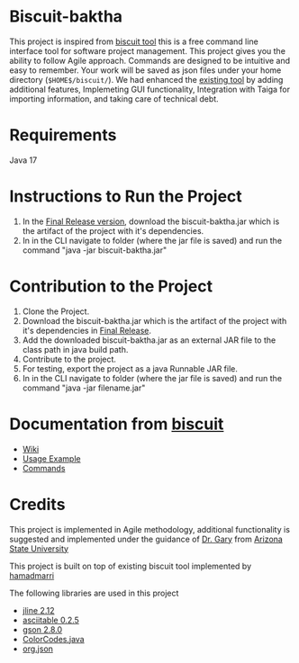 # Biscuit-baktha
This project is inspired from [biscuit tool](https://github.com/hamadmarri/Biscuit) this is a free command line interface tool for software project management. This project gives you the ability to follow Agile approach. Commands are designed to be intuitive and easy to remember. Your work will be saved as json files under your home directory (`$HOME$/biscuit/`). We had enhanced the [existing tool](https://github.com/hamadmarri/Biscuit/wiki/Usage-Example) by adding additional features, Implemeting GUI functionality, Integration with Taiga for importing information, and taking care of technical debt. 

# Requirements
Java 17

# Instructions to Run the Project

1. In the [Final Release version](https://github.com/jenniferSarfo/biscuit-baktha/releases/tag/4.0), download the biscuit-baktha.jar which is the artifact of the project with it's dependencies.
2. In in the CLI navigate to folder (where the jar file is saved) and run the command "java -jar biscuit-baktha.jar"


# Contribution to the Project

1. Clone the Project.
2. Download the biscuit-baktha.jar which is the artifact of the project with it's dependencies in [Final Release](https://github.com/jenniferSarfo/biscuit-baktha/releases/tag/4.0).
3. Add the downloaded biscuit-baktha.jar as an external JAR file to the class path in java build path.
4. Contribute to the project.
5. For testing, export the project as a java Runnable JAR file.
6. In in the CLI navigate to folder (where the jar file is saved) and run the command "java -jar filename.jar"


# Documentation from [biscuit](https://github.com/hamadmarri/Biscuit)
* [Wiki](https://github.com/hamadmarri/Biscuit/wiki)
* [Usage Example](https://github.com/hamadmarri/Biscuit/wiki/Usage-Example)
* [Commands](https://github.com/hamadmarri/Biscuit/wiki/Commands)


# Credits

This project is implemented in Agile methodology, additional functionality is suggested and implemented under the guidance of [Dr. Gary](https://isearch.asu.edu/profile/55544) from [Arizona State University](https://asuonline.asu.edu/?utm_source=google&utm_medium=cpc&utm_term=asu%20website&utm_content=ASU-Gen-EM&utm_campaign=ASU-GG-SN-B-A-ALL-ADL-SUITE-PR-08192021-LOC-MMT-NSP-NSP-ASUOWEBSITE&utm_campaignid=12551712710&utm_adgroupid=119931903752&utm_adid=506958469109&sfcid=7013X000002BbjgQAC&utm_ecd22=12&gclid=CjwKCAiAjoeRBhAJEiwAYY3nDHWTrB2sf2kpFOJyR8Ke3tXjAsOTb-3M0YtkvZUKnKbTcTADFHgkHBoCdUcQAvD_BwE&gclsrc=aw.ds)

This project is built on top of existing biscuit tool implemented by [hamadmarri](https://github.com/hamadmarri)

The following libraries are used in this project  
* [jline 2.12](https://github.com/jline/jline2)
* [asciitable 0.2.5](https://github.com/vdmeer/asciitable)
* [gson 2.8.0](https://github.com/google/gson)
* [ColorCodes.java](https://gist.github.com/nathan-fiscaletti/9dc252d30b51df7d710a)
* [org.json](https://github.com/stleary/JSON-java) 


